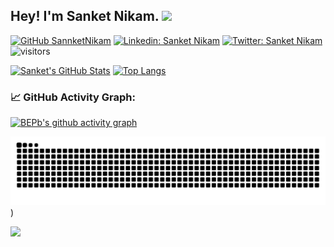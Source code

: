 ## Hey! I'm Sanket Nikam. <img src="https://media.giphy.com/media/hvRJCLFzcasrR4ia7z/giphy.gif" width="25px">

[![GitHub SannketNikam](https://img.shields.io/github/followers/SannketNikam?label=follow&style=social)](https://github.com/SannketNikam)
[![Linkedin: Sanket Nikam](https://img.shields.io/badge/-SannketNikam-blue?style=flat-square&logo=Linkedin&logoColor=white&link=https://www.linkedin.com/in/SannketNikam/)](https://www.linkedin.com/in/SannketNikam/)
[![Twitter: Sanket Nikam](https://img.shields.io/twitter/follow/SannketNikam?style=social)](https://twitter.com/SannketNikam)
<img src="https://visitor-badge.laobi.icu/badge?page_id=SannketNikam.SannketNikam" alt="visitors"/>

[![Sanket's GitHub Stats](https://github-readme-stats.vercel.app/api?username=SannketNikam&hide=issues&count_private=true&show_icons=true&theme=calm)](https://github.com/SannketNikam/github-readme-stats)
[![Top Langs](https://github-readme-stats.vercel.app/api/top-langs/?username=SannketNikam&layout=compact&theme=calm)](https://github.com/SannketNikam/github-readme-stats)

### 📈 GitHub Activity Graph:
[![BEPb's github activity graph](https://github-readme-activity-graph.cyclic.app/graph?username=SannketNikam&theme=github-compact)](https://github.com/SannketNikam/github-readme-activity-graph)

<!--   profile-green-animate -->
<!-- ![](profile-green-animate.svg) -->

<!--   grid-snake -->
![](https://github.com/BEPb/BEPb/blob/output/github-contribution-grid-snake.svg))

<!-- Bottom Down SVG -->
![](https://github.com/BEPb/BEPb/blob/main/assets/Bottom_down.svg)

<!--
**SannketNikam/SannketNikam** is a ✨ _special_ ✨ repository because its `README.md` (this file) appears on your GitHub profile.

Here are some ideas to get you started:

- 🔭 I’m currently working on ...
- 🌱 I’m currently learning ...
- 👯 I’m looking to collaborate on ...
- 🤔 I’m looking for help with ...
- 💬 Ask me about ...
- 📫 How to reach me: ...
- 😄 Pronouns: ...
- ⚡ Fun fact: ...
-->
